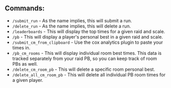 ## Commands:

- `/submit_run` - As the name implies, this will submit a run.
- `/delete_run` -  As the name implies, this will delete a run.
- `/leaderboards` - This will display the top times for a given raid and scale.
- `/pb` - This will display a player's personal best in a given raid and scale.
- `/submit_cm_from_clipboard` - Use the cox analytics plugin to paste your times in.
- `/pb_cm_rooms` - This will display individual room best times. This data is tracked separately from your raid PB, so you can keep track of room PBs as well.
- `/delete_cm_room_pb` - This will delete a specific room personal best.
- `/delete_all_cm_room_pb` - This will delete all individual PB room times for a given player.
